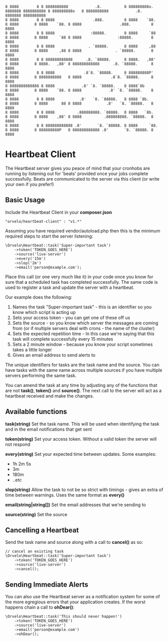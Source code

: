 ```
8 8888        8 8 8888888888            .8.          8 888888888o. 8888888 8888888888 8 888888888o   8 8888888888            .8.    8888888 8888888888
8 8888        8 8 8888                 .888.         8 8888    `88.      8 8888       8 8888    `88. 8 8888                 .888.         8 8888
8 8888        8 8 8888                :88888.        8 8888     `88      8 8888       8 8888     `88 8 8888                :88888.        8 8888
8 8888        8 8 8888               . `88888.       8 8888     ,88      8 8888       8 8888     ,88 8 8888               . `88888.       8 8888
8 8888        8 8 888888888888      .8. `88888.      8 8888.   ,88'      8 8888       8 8888.   ,88' 8 888888888888      .8. `88888.      8 8888
8 8888        8 8 8888             .8`8. `88888.     8 888888888P'       8 8888       8 8888888888   8 8888             .8`8. `88888.     8 8888
8 8888888888888 8 8888            .8' `8. `88888.    8 8888`8b           8 8888       8 8888    `88. 8 8888            .8' `8. `88888.    8 8888
8 8888        8 8 8888           .8'   `8. `88888.   8 8888 `8b.         8 8888       8 8888      88 8 8888           .8'   `8. `88888.   8 8888
8 8888        8 8 8888          .888888888. `88888.  8 8888   `8b.       8 8888       8 8888    ,88' 8 8888          .888888888. `88888.  8 8888
8 8888        8 8 888888888888 .8'       `8. `88888. 8 8888     `88.     8 8888       8 888888888P   8 888888888888 .8'       `8. `88888. 8 8888
```

Heartbeat Client
================

The Heartbeat server gives you peace of mind that your cronhobs are running by listening out for 'beats' provided once your jobs complete successfully.  Beats are communicated to the server via this client (or write your own if you prefer!)

Basic Usage
-----------

Include the Heartbeat Client in your **composer.json**

```
"orvelo/heartbeat-client" : "v1.*"
```

Assuming you have required vendor/autoload.php then this is the minimum required steps to start the server listening:

```
\Orvelo\Heartbeat::task('Super-important task')
    ->token('TOKEN_GOES_HERE')
    ->source('live-server')
    ->every('15m')
    ->slop('2m')
    ->email('person@example.com');
```

Place this call (or one very much like it) in your code once you know for sure that a scheduled task has completed successfully.  The same code is used to register a task and update the server with a heartbeat.

Our example does the following:

1. Names the task "Super-important task" - this is an identifier so you know which script is acting up
2. Sets your access token - you can get one of these off us
3. Sets the source - so you know which server the messages are coming from (or if multiple servers deal with crons - the name of the cluster)
4. Sets the expected repetition time - In this case we're saying that this task will complete successfully every 15 minutes
5. Sets a 2 minute window - because you know your script sometimes takes a little longer
6. Gives an email address to send alerts to

The unique identifiers for tasks are the task name and the source.  You can have tasks with the same name across multiple sources if you have multiple servers performing the same task.

You can amend the task at any time by adjusting any of the functions that are not **task()**, **token()** and **source()**.  The next call to the server will act as a heartbeat received and make the changes.

Available functions
-------------------

**task(string)**
Set the task name. This will be used when identifying the task and in the email notifications that get sent

**token(string)**
Set your access token. Without a valid token the server will not respond

**every(string)**
Set your expected time between updates.  Some examples:
 - 1h 2m 5s
 - 3m
 - 180m
 - ..etc

**slop(string)**
Allow the task to not be so strict with timings - gives an extra <period> of time between warnings.  Uses the same format as **every()**

**email(string|string[])**
Set the email addresses that we're sending to

**source(string)**
Set the source

Cancelling a Heartbeat
----------------------

Send the task name and source along with a call to **cancel()** as so:

```
// cancel an existing task
\Orvelo\Heartbeat::task('Super-important task')
    ->token('TOKEN_GOES_HERE')
    ->source('live-server')
    ->cancel();
```

Sending Immediate Alerts
------------------------

You can also use the Heartbeat server as a notification system for some of the more egregious errors that your application creates.  If the worst happens chain a call to **ohDear()**:

```
\Orvelo\Heartbeat::task('This should never happen!')
    ->token('TOKEN_GOES_HERE')
    ->source('live-server')
    ->email('person@example.com')
    ->ohDear();
```
